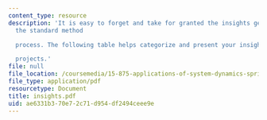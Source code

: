 ```yaml
---
content_type: resource
description: 'It is easy to forget and take for granted the insights generated in
  the standard method

  process. The following table helps categorize and present your insights from your

  projects.'
file: null
file_location: /coursemedia/15-875-applications-of-system-dynamics-spring-2004/ae6331b370e72c71d954df2494ceee9e_insights.pdf
file_type: application/pdf
resourcetype: Document
title: insights.pdf
uid: ae6331b3-70e7-2c71-d954-df2494ceee9e
---
```

